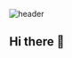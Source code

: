 ![header](https://capsule-render.vercel.app/api?type=ff765cf41b5a372da128f3d6f8d50e40acbdc8bb4adcac3ea158d4a4e11c1eb1/68747470733a2f2f63617073756c652d72656e6465722e76657263656c2e6170702f6170693f747970653d626c7572266865696768743d33303026636f6c6f723d6772616469656e7426746578743d426c7572267374726f6b6557696474683d322673656374696f6e3d666f6f74657226726576657273616c3d7472756526666f6e74416c69676e3d3530267374726f6b653d45304530453026666f6e7453697a653d3535267465787442673d66616c7365)
## Hi there 👋

<!--
**obiie289/obiie289** is a ✨ _special_ ✨ repository because its `README.md` (this file) appears on your GitHub profile.

Here are some ideas to get you started:

- 🔭 I’m currently working on ...
- 🌱 I’m currently learning ...
- 👯 I’m looking to collaborate on ...
- 🤔 I’m looking for help with ...
- 💬 Ask me about ...
- 📫 How to reach me: ...
- 😄 Pronouns: ...
- ⚡ Fun fact: ...
-->
